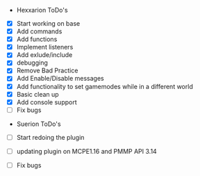 * Hexxarion ToDo's
* [x] Start working on base
* [x] Add commands
* [x] Add functions
* [x] Implement listeners
* [x] Add exlude/include
* [x] debugging
* [x] Remove Bad Practice
* [x] Add Enable/Disable messages
* [x] Add functionality to set gamemodes while in a different world
* [x] Basic clean up
* [x] Add console support
* [ ] Fix bugs

* Suerion ToDo's
* [ ] Start redoing the plugin
* [ ] updating plugin on MCPE1.16 and PMMP API 3.14
* [ ] Fix bugs 

